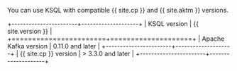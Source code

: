 ---
---
You can use KSQL with compatible {{ site.cp }} and {{ site.aktm }}
versions.

+-----------------------+--------------------+
| KSQL version          | {{ site.version }} |
+=======================+====================+
| Apache Kafka version  | 0.11.0 and later   |
+-----------------------+--------------------+
| {{ site.cp }} version | > 3.3.0 and later  |
+-----------------------+--------------------+
